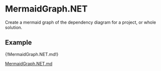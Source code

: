 # MermaidGraph.NET
 Create a mermaid graph of the dependency diagram for a project, or whole solution.

## Example
{!MermaidGraph.NET.md!}

[MermaidGraph.NET.md](MermaidGraph.NET.md)
